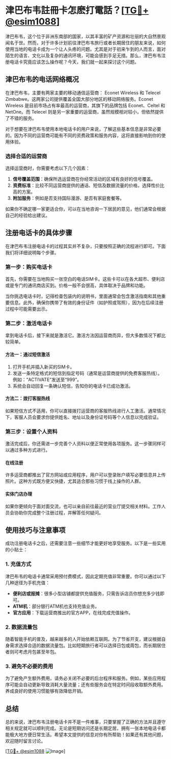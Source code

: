 # 津巴布韦註冊卡怎麽打電話？[[TG💪+ @esim1088](https://t.me/s/esim1088)]

津巴布韦，这个位于非洲东南部的国家，以其丰富的矿产资源和壮丽的大自然景观闻名于世。然而，对于许多计划前往津巴布韦旅行或者长期居住的朋友来说，如何使用当地的电话卡成为一个让人头疼的问题。尤其是对于初来乍到的人而言，面对陌生的语言、文化以及复杂的通讯环境，可能会感到手足无措。那么，津巴布韦注册电话卡究竟应该怎么操作呢？今天，我们就一起来探讨这个问题。

## 津巴布韦的电话网络概况

在津巴布韦，主要有两家主要的移动通信运营商： Econet Wireless 和 Telecel Zimbabwe。这两家公司提供覆盖全国大部分地区的移动网络服务。Econet Wireless 是目前市场占有率最高的运营商，其旗下的品牌包括 Econet、Celtel 和 NetOne。而 Telecel 则是另一家重要的运营商，虽然规模相对较小，但依然提供了不错的服务。

对于想要在津巴布韦使用本地电话卡的用户来说，了解这些基本信息是非常必要的。因为不同的运营商可能有不同的资费政策和服务内容，这将直接影响到你的使用体验。

### 选择合适的运营商

选择运营商时，你需要考虑以下几个因素：

1. **信号覆盖范围**：确保所选运营商在你经常活动的区域有良好的信号覆盖。
2. **资费标准**：比较不同运营商提供的通话、短信及数据流量的价格，选择性价比高的方案。
3. **附加服务**：例如是否支持国际漫游、是否有家庭套餐等。

如果你不确定哪一家更适合你，可以在当地咨询一下居民的意见，他们通常会根据自己的经验给出建议。

## 注册电话卡的具体步骤

在津巴布韦注册电话卡的过程其实并不复杂，只要按照正确的流程进行即可。下面我们将详细说明每个步骤。

### 第一步：购买电话卡

首先，你需要在当地购买一张空白的电话SIM卡。这些卡可以在各大超市、便利店或是专门的通讯商店买到。价格一般不会很高，具体取决于品牌和功能。

当你挑选电话卡时，记得检查包装内的说明书，里面通常会包含激活指南和其他重要信息。此外，确保你携带了有效的身份证件（如护照或驾照），因为在后续注册过程中可能需要出示。

### 第二步：激活电话卡

拿到电话卡后，接下来就是激活它。激活方法因运营商而异，但大多数情况下都比较简单。

#### 方法一：通过短信激活

1. 打开手机并插入新买的SIM卡。
2. 发送一条特定格式的短信到指定号码（通常是运营商提供的免费客服热线）。例如：“ACTIVATE”发送至“999”。
3. 系统会自动回复一条确认短信，告知你的电话卡已成功激活。

#### 方法二：拨打客服热线

如果短信方式不适用，你可以直接拨打运营商的客服热线进行人工激活。通常情况下，客服人员会要求你提供姓名、地址以及身份证号码等个人信息以完成验证。

### 第三步：设置个人资料

激活完成后，你还需进一步完善个人资料以便正常使用各项服务。这一步骤同样可以通过多种方式进行。

#### 在线注册

许多运营商都推出了官方网站或应用程序，用户可以登录账户填写必要信息并上传照片。这种方式既方便又快捷，尤其适合那些习惯于线上操作的人群。

#### 实体门店办理

如果你更倾向于面对面交流，也可以亲自前往最近的营业厅提交相关材料。工作人员会协助你完成整个注册过程，并解答任何疑问。

## 使用技巧与注意事项

成功注册电话卡之后，还需要注意一些细节才能更好地享受服务。以下是一些实用的小贴士：

### 1. 充值方式

津巴布韦的电话卡通常采用预付费模式，因此定期充值非常重要。你可以通过以下几种途径为手机充值：

- **便利店或报摊**：很多小型店铺都提供充值服务，只需告诉店员你想充多少钱即可。
- **ATM机**：部分银行ATM机也支持充值业务。
- **官方应用**：下载运营商推出的官方APP，在线完成充值操作。

### 2. 数据流量包

随着智能手机的普及，越来越多的人开始依赖互联网。为了节省开支，建议根据自身需求选择合适的数据流量包。比如短期旅行者可以选择日包或周包，而长期居住者则可考虑月包甚至年包。

### 3. 避免不必要的费用

为了避免产生额外费用，请务必关闭不必要的后台程序和服务。例如，某些应用程序可能会自动更新导致消耗大量流量；还有些服务会在特定时间段收取额外费用。养成良好的使用习惯能够有效降低开销。

## 总结

总的来说，津巴布韦注册电话卡并不是一件难事，只要掌握了正确的方法并且遵守相关规定就可以顺利完成。无论是短期访问还是长期定居，拥有一张本地电话卡都能极大地方便日常生活。希望本文提供的信息对你有所帮助！如果还有其他问题，欢迎随时留言讨论。

[[TG💪+ @esim1088](https://t.me/s/esim1088) ![Image](https://i.postimg.cc/4NQfJmqS/Snipaste-2025-05-13-00-14-12.png)]